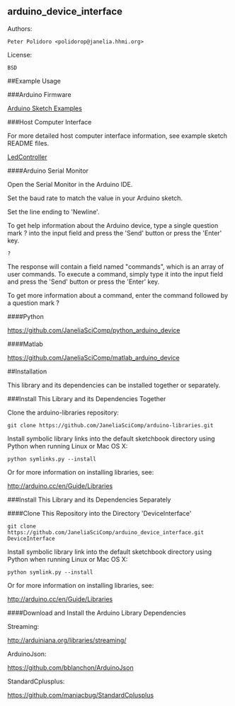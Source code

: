 arduino_device_interface
------------------------

Authors:

    Peter Polidoro <polidorop@janelia.hhmi.org>

License:

    BSD

##Example Usage

###Arduino Firmware

[Arduino Sketch Examples](./Examples)

###Host Computer Interface

For more detailed host computer interface information, see example
sketch README files.

[LedController](./Examples/LedController)

####Arduino Serial Monitor

Open the Serial Monitor in the Arduino IDE.

Set the baud rate to match the value in your Arduino sketch.

Set the line ending to 'Newline'.

To get help information about the Arduino device, type a single
question mark ? into the input field and press the 'Send' button or
press the 'Enter' key.

```shell
?
```

The response will contain a field named "commands", which is an array
of user commands. To execute a command, simply type it into the input
field and press the 'Send' button or press the 'Enter' key.

To get more information about a command, enter the command followed by
a question mark ?

####Python

<https://github.com/JaneliaSciComp/python_arduino_device>

####Matlab

<https://github.com/JaneliaSciComp/matlab_arduino_device>

##Installation

This library and its dependencies can be installed together or
separately.

###Install This Library and its Dependencies Together

Clone the arduino-libraries repository:

```shell
git clone https://github.com/JaneliaSciComp/arduino-libraries.git
```

Install symbolic library links into the default sketchbook directory
using Python when running Linux or Mac OS X:

```shell
python symlinks.py --install
```
Or for more information on installing libraries, see:

<http://arduino.cc/en/Guide/Libraries>

###Install This Library and its Dependencies Separately

####Clone This Repository into the Directory 'DeviceInterface'

```shell
git clone https://github.com/JaneliaSciComp/arduino_device_interface.git DeviceInterface
```

Install symbolic library link into the default sketchbook directory
using Python when running Linux or Mac OS X:

```shell
python symlink.py --install
```
Or for more information on installing libraries, see:

<http://arduino.cc/en/Guide/Libraries>

####Download and Install the Arduino Library Dependencies

Streaming:

<http://arduiniana.org/libraries/streaming/>

ArduinoJson:

<https://github.com/bblanchon/ArduinoJson>

StandardCplusplus:

<https://github.com/maniacbug/StandardCplusplus>


